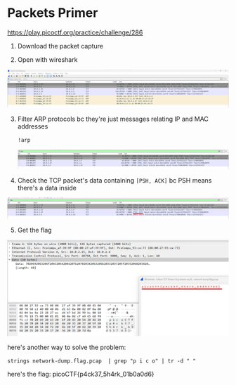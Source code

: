 # Packets Primer

https://play.picoctf.org/practice/challenge/286

1. Download the packet capture

2. Open with wireshark

  <img src="../assets/286/286_1.png" />

3. Filter ARP protocols bc they're just messages relating IP and MAC addresses

   ```
   !arp
   ```

    <img src="../assets/286/286_2.png" />

4. Check the TCP packet's data containing <code>[PSH, ACK]</code> bc PSH means there's a data inside

  <img src="../assets/286/286_3.png" />

5. Get the flag

  <img src="../assets/286/286_4.png" />

here's another way to solve the problem:

```
strings network-dump.flag.pcap  | grep "p i c o" | tr -d " "
```

here's the flag: picoCTF{p4ck37_5h4rk_01b0a0d6}
